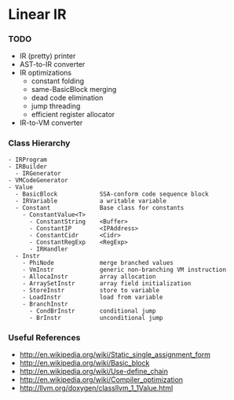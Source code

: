 # Linear IR

### TODO

- IR (pretty) printer
- AST-to-IR converter
- IR optimizations
  - constant folding
  - same-BasicBlock merging
  - dead code elimination
  - jump threading
  - efficient register allocator
- IR-to-VM converter

### Class Hierarchy

````
- IRProgram
- IRBuilder
  - IRGenerator
- VMCodeGenerator
- Value
  - BasicBlock            SSA-conform code sequence block
  - IRVariable            a writable variable
  - Constant              Base class for constants
    - ConstantValue<T>
      - ConstantString    <Buffer>
      - ConstantIP        <IPAddress>
      - ConstantCidr      <Cidr>
      - ConstantRegExp    <RegExp>
      - IRHandler
  - Instr
    - PhiNode             merge branched values 
    - VmInstr             generic non-branching VM instruction
    - AllocaInstr         array allocation
    - ArraySetInstr       array field initialization
    - StoreInstr          store to variable
    - LoadInstr           load from variable
    - BranchInstr
      - CondBrInstr       conditional jump
      - BrInstr           unconditional jump
````

### Useful References

 * http://en.wikipedia.org/wiki/Static_single_assignment_form
 * http://en.wikipedia.org/wiki/Basic_block
 * http://en.wikipedia.org/wiki/Use-define_chain
 * http://en.wikipedia.org/wiki/Compiler_optimization
 * http://llvm.org/doxygen/classllvm_1_1Value.html

